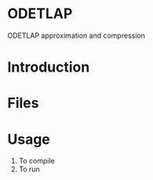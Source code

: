 # ODETLAP
ODETLAP approximation and compression

# Introduction


# Files


# Usage
1. To compile
2. To run
